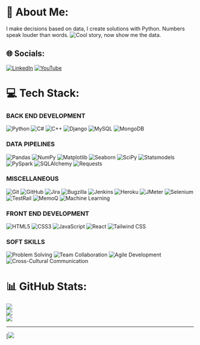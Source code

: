 # 💫 About Me:
I make decisions based on data, I create solutions with Python. Numbers speak louder than words. ![Cool story, now show me the data.](https://img.shields.io/badge/Cool%20story--now%20show%20me%20the%20data.-blue?style=flat-square)


## 🌐 Socials:
[![LinkedIn](https://img.shields.io/badge/LinkedIn-%230077B5.svg?logo=linkedin&logoColor=white)](https://linkedin.com/in/kkaann) [![YouTube](https://img.shields.io/badge/YouTube-%23FF0000.svg?logo=YouTube&logoColor=white)](https://youtube.com/@GameDevKaan) 

# 💻 Tech Stack:
### BACK END DEVELOPMENT
![Python](https://img.shields.io/badge/Python-3.10-blue?logo=python&logoColor=white)
![C#](https://img.shields.io/badge/C%23-9.0-239120?logo=csharp&logoColor=white)
![C++](https://img.shields.io/badge/C++-17-00599C?logo=cplusplus&logoColor=white)
![Django](https://img.shields.io/badge/Django-4.2-darkgreen?logo=django&logoColor=white)
![MySQL](https://img.shields.io/badge/MySQL-8.0-blue?logo=mysql&logoColor=white)
![MongoDB](https://img.shields.io/badge/MongoDB-6.0-green?logo=mongodb&logoColor=white)
### DATA PIPELINES 
![Pandas](https://img.shields.io/badge/Pandas-2.0-darkgreen?logo=pandas&logoColor=white)
![NumPy](https://img.shields.io/badge/NumPy-1.24-blueviolet?logo=numpy&logoColor=white)
![Matplotlib](https://img.shields.io/badge/Matplotlib-3.7-orange?logo=matplotlib&logoColor=white)
![Seaborn](https://img.shields.io/badge/Seaborn-0.12-cyan?logo=seaborn&logoColor=white)
![SciPy](https://img.shields.io/badge/SciPy-1.11-darkblue?logo=scipy&logoColor=white)
![Statsmodels](https://img.shields.io/badge/Statsmodels-0.14-darkred)
![PySpark](https://img.shields.io/badge/PySpark-3.5-orange?logo=apache-spark&logoColor=white)
![SQLAlchemy](https://img.shields.io/badge/SQLAlchemy-2.0-red?logo=sqlalchemy&logoColor=white)
![Requests](https://img.shields.io/badge/Requests-2.31-black)
### MISCELLANEOUS
![Git](https://img.shields.io/badge/Git-F05032?logo=git&logoColor=white)
![GitHub](https://img.shields.io/badge/GitHub-181717?logo=github&logoColor=white)
![Jira](https://img.shields.io/badge/Jira-0052CC?logo=jira&logoColor=white)
![Bugzilla](https://img.shields.io/badge/Bugzilla-CC0000)
![Jenkins](https://img.shields.io/badge/Jenkins-D24939?logo=jenkins&logoColor=white)
![Heroku](https://img.shields.io/badge/Heroku-430098?logo=heroku&logoColor=white)
![JMeter](https://img.shields.io/badge/JMeter-ED8B00?logo=apache&logoColor=white)
![Selenium](https://img.shields.io/badge/Selenium-43B02A?logo=selenium&logoColor=white)
![TestRail](https://img.shields.io/badge/TestRail-009688)
![MemoQ](https://img.shields.io/badge/MemoQ-6C3483)
![Machine Learning](https://img.shields.io/badge/Machine%20Learning-Enabled-yellowgreen)
### FRONT END DEVELOPMENT
![HTML5](https://img.shields.io/badge/HTML5-E34F26?logo=html5&logoColor=white)
![CSS3](https://img.shields.io/badge/CSS3-1572B6?logo=css3&logoColor=white)
![JavaScript](https://img.shields.io/badge/JavaScript-F7DF1E?logo=javascript&logoColor=black)
![React](https://img.shields.io/badge/React-2023-61DAFB?logo=react&logoColor=black)
![Tailwind CSS](https://img.shields.io/badge/TailwindCSS-0.0.3-38B2AC?logo=tailwind-css&logoColor=white)
### SOFT SKILLS
![Problem Solving](https://img.shields.io/badge/Problem%20Solving-Critical-blue)
![Team Collaboration](https://img.shields.io/badge/Team%20Collaboration-Active-green)
![Agile Development](https://img.shields.io/badge/Agile%20Development-Scrum-orange)
![Cross-Cultural Communication](https://img.shields.io/badge/Cross--Cultural%20Communication-Global-purple)

# 📊 GitHub Stats:
![](https://github-readme-stats.vercel.app/api?username=boe777&theme=shades-of-purple&hide_border=true&include_all_commits=true&count_private=true)<br/>
![](https://github-readme-streak-stats.herokuapp.com/?user=boe777&theme=shades-of-purple&hide_border=true)<br/>
![](https://github-readme-stats.vercel.app/api/top-langs/?username=boe777&theme=shades-of-purple&hide_border=true&include_all_commits=true&count_private=true&layout=compact)

---
[![](https://visitor-badge.glitch.me/badge?page_id=Bo777)

